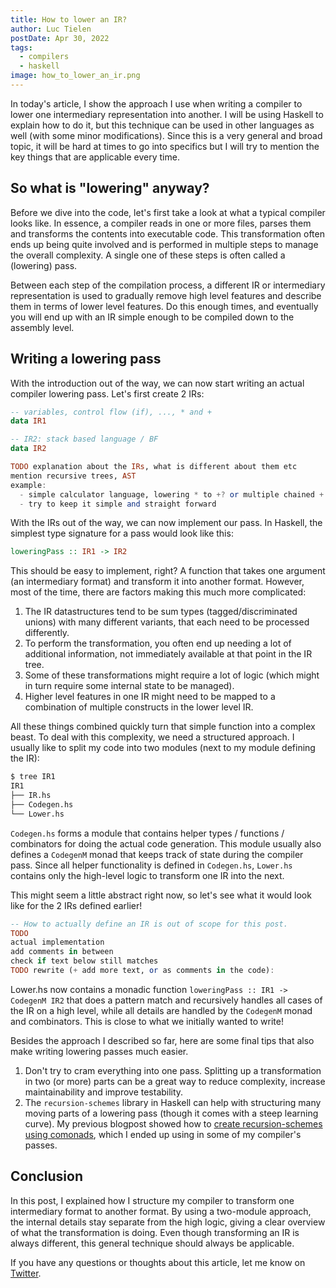 ```yaml
---
title: How to lower an IR?
author: Luc Tielen
postDate: Apr 30, 2022
tags:
  - compilers
  - haskell
image: how_to_lower_an_ir.png
---
```


In today's article, I show the approach I use when writing a compiler to lower
one intermediary representation into another. I will be using Haskell to explain
how to do it, but this technique can be used in other languages as well (with
some minor modifications). Since this is a very general and broad topic, it will
be hard at times to go into specifics but I will try to mention the key things
that are applicable every time.

## So what is "lowering" anyway?

Before we dive into the code, let's first take a look at what a typical compiler
looks like. In essence, a compiler reads in one or more files, parses them and
transforms the contents into executable code. This transformation often ends up
being quite involved and is performed in multiple steps to manage the overall
complexity. A single one of these steps is often called a (lowering) pass.

Between each step of the compilation process, a different IR or intermediary
representation is used to gradually remove high level features and describe them
in terms of lower level features. Do this enough times, and eventually you will
end up with an IR simple enough to be compiled down to the assembly level.

## Writing a lowering pass

With the introduction out of the way, we can now start writing an actual
compiler lowering pass. Let's first create 2 IRs:

```haskell
-- variables, control flow (if), ..., * and +
data IR1

-- IR2: stack based language / BF
data IR2

TODO explanation about the IRs, what is different about them etc
mention recursive trees, AST
example:
  - simple calculator language, lowering * to +? or multiple chained + to ASM?
  - try to keep it simple and straight forward
```

With the IRs out of the way, we can now implement our pass. In Haskell, the
simplest type signature for a pass would look like this:

```haskell
loweringPass :: IR1 -> IR2
```

This should be easy to implement, right? A function that takes one argument (an
intermediary format) and transform it into another format. However, most of the
time, there are factors making this much more complicated:

1. The IR datastructures tend to be sum types (tagged/discriminated unions) with
   many different variants, that each need to be processed differently.
2. To perform the transformation, you often end up needing a lot of additional
   information, not immediately available at that point in the IR tree.
3. Some of these transformations might require a lot of logic (which might in
   turn require some internal state to be managed).
4. Higher level features in one IR might need to be mapped to a combination of
   multiple constructs in the lower level IR.

All these things combined quickly turn that simple function into a complex
beast. To deal with this complexity, we need a structured approach. I usually
like to split my code into two modules (next to my module defining the IR):

```bash
$ tree IR1
IR1
├── IR.hs
├── Codegen.hs
└── Lower.hs
```

`Codegen.hs` forms a module that contains helper types / functions / combinators
for doing the actual code generation. This module usually also defines a
`CodegenM` monad that keeps track of state during the compiler pass. Since all
helper functionality is defined in `Codegen.hs`, `Lower.hs` contains only the
high-level logic to transform one IR into the next.

This might seem a little abstract right now, so let's see what it would look
like for the 2 IRs defined earlier!

```haskell
-- How to actually define an IR is out of scope for this post.
TODO
actual implementation
add comments in between
check if text below still matches
TODO rewrite (+ add more text, or as comments in the code):
```

Lower.hs now contains a monadic function `loweringPass :: IR1 -> CodegenM IR2`
that does a pattern match and recursively handles all cases of the IR on a high
level, while all details are handled by the `CodegenM` monad and combinators.
This is close to what we initially wanted to write!

Besides the approach I described so far, here are some final tips that also make
writing lowering passes much easier.

1. Don't try to cram everything into one pass. Splitting up a transformation in
   two (or more) parts can be a great way to reduce complexity, increase
   maintainability and improve testability.
2. The `recursion-schemes` library in Haskell can help with structuring many
   moving parts of a lowering pass (though it comes with a steep learning
   curve). My previous blogpost showed how to
   [create recursion-schemes using comonads](../create_recursion_schemes_using_comonads/),
   which I ended up using in some of my compiler's passes.

## Conclusion

In this post, I explained how I structure my compiler to transform one
intermediary format to another format. By using a two-module approach, the
internal details stay separate from the high logic, giving a clear overview of
what the transformation is doing. Even though transforming an IR is always
different, this general technique should always be applicable.

If you have any questions or thoughts about this article, let me know on
[Twitter](https://twitter.com/luctielen).
